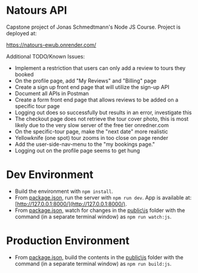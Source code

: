 # Natours API

Capstone project of Jonas Schmedtmann's Node JS Course. Project is deployed at:

https://natours-ewub.onrender.com/

Additional TODO/Known Issues:

- Implement a restriction that users can only add a review to tours they booked
- On the profile page, add "My Reviews" and "Billing" page
- Create a sign up front end page that will utilize the sign-up API
- Document all APIs in Postman
- Create a form front end page that allows reviews to be added on a specific tour page
- Logging out does so successfully but results in an error, investigate this
- The checkout page does not retrieve the tour cover photo, this is most likely due to the very slow server of the free tier onredner.com
- On the specific-tour page, make the "next date" more realistic
- Yellowknife (one spot) tour zooms in too close on page render
- Add the user-side-nav-menu to the "my bookings page."
- Logging out on the profile page seems to get hung

# Dev Environment

- Build the environment with `npm install`.
- From [package.json](package.json), run the server with `npm run dev`. App is available at: [http://127.0.0.1:8000/](http://127.0.0.1:8000/).
- From [package.json](package.json), watch for changes in the [public\js](public\js) folder with the command (in a separate terminal window) as `npm run watch:js`.

# Production Environment

- From [package.json](package.json), build the contents in the [public\js](public\js) folder with the command (in a separate terminal window) as `npm run build:js`.
